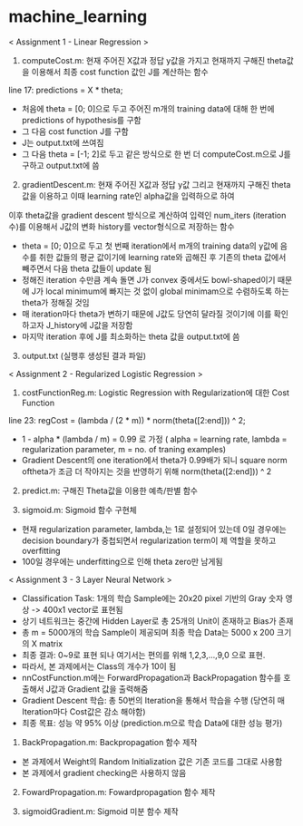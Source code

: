# machine_learning

< Assignment 1 - Linear Regression >

1. computeCost.m: 현재 주어진 X값과 정답 y값을 가지고 현재까지 구해진 theta값을 이용해서 최종 cost function 값인 J를 계산하는 함수

line 17: predictions = X * theta;
* 처음에 theta = [0; 0]으로 두고 주어진 m개의 training data에 대해 한 번에 predictions of hypothesis를 구함
* 그 다음 cost function J를 구함
* J는 output.txt에 쓰여짐
* 그 다음 theta = [-1; 2]로 두고 같은 방식으로 한 번 더 computeCost.m으로 J를 구하고 output.txt에 씀

2. gradientDescent.m: 현재 주어진 X값과 정답 y값 그리고 현재까지 구해진 theta값을 이용하고 이때 learning rate인 alpha값을 입력하으로 하여

 이후 theta값을 gradient descent 방식으로 계산하여 입력인 num_iters (iteration수)를 이용해서 J값의 변화 history를 vector형식으로 저장하는 함수

* theta = [0; 0]으로 두고 첫 번째 iteration에서 m개의 training data의 y값에 음수를 취한 값들의 평균 값이기에 learning rate와 곱해진 후 기존의 theta 값에서 빼주면서 다음 theta 값들이 update 됨 
* 정해진 iteration 수만큼 계속 돌면 J가 convex 중에서도 bowl-shaped이기 때문에 J가 local minimum에 빠지는 것 없이 
global minimam으로 수렴하도록 하는 theta가 정해질 것임
* 매 iteration마다 theta가 변하기 때문에 J값도 당연히 달라질 것이기에 이를 확인하고자 J_history에 J값을 저장함
* 마지막 iteration 후에 J를 최소화하는 theta 값을 output.txt에 씀  

3. output.txt (실행후 생성된 결과 파일)


< Assignment 2 - Regularized Logistic Regression >

1. costFunctionReg.m: Logistic Regression with Regularization에 대한 Cost Function

line 23: regCost = (lambda / (2 * m)) * norm(theta([2:end])) ^ 2;
* 1 - alpha * (lambda / m) = 0.99 로 가정 ( alpha = learning rate, lambda = regularization parameter, m = no. of traning examples) 
* Gradient Descent의 one iteration에서 theta가 0.99배가 되니 square norm oftheta가 조금 더 작아지는 것을 반영하기 위해 norm(theta([2:end])) ^ 2

2. predict.m: 구해진 Theta값을 이용한 예측/판별 함수

3. sigmoid.m: Sigmoid 함수 구현체

+ 현재 regularization parameter, lambda,는 1로 설정되어 있는데 0일 경우에는 decision boundary가 중첩되면서 regularization term이 제 역할을 못하고 overfitting 
+ 100일 경우에는 underfitting으로 인해 theta zero만 남게됨


< Assignment 3 - 3 Layer Neural Network > 

- Classification Task: 1개의 학습 Sample에는 20x20 pixel 기반의 Gray 숫자 영상 -> 400x1 vector로 표현됨
- 상기 네트워크는 중간에 Hidden Layer로 총 25개의 Unit이 존재하고 Bias가 존재 
- 총 m = 5000개의 학습 Sample이 제공되며 최종 학습 Data는 5000 x 200 크기의 X matrix
- 최종 결과: 0~9로 표현 되나 여기서는 편의를 위해 1,2,3,...,9,0 으로 표현. 
- 따라서, 본 과제에서는 Class의 개수가 10이 됨
- nnCostFunction.m에는 ForwardPropagation과 BackPropagation 함수를 호출해서 J값과 Gradient 값을 출력해줌
- Gradient Descent 학습: 총 50번의 Iteration을 통해서 학습을 수행 (당연히 매 Iteration마다 Cost값은 감소 해야함)
- 최종 목표: 성능 약 95% 이상 (prediction.m으로 학습 Data에 대한 성능 평가)

1. BackPropagation.m: Backpropagation 함수 제작 

+ 본 과제에서 Weight의 Random Initialization 값은 기존 코드를 그대로 사용함 
+ 본 과제에서 gradient checking은 사용하지 않음

2. FowardPropagation.m: Fowardpropagation 함수 제작

3. sigmoidGradient.m: Sigmoid 미분 함수 제작
